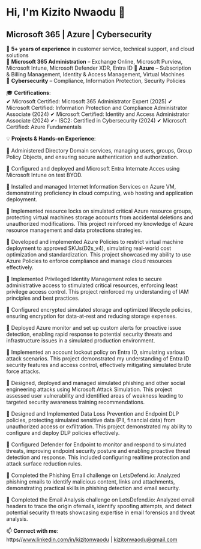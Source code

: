 # Hi, I'm Kizito Nwaodu 👋  

## Microsoft 365 | Azure | Cybersecurity  

🌟 **5+ years of experience** in customer service, technical support, and cloud solutions  
🔹 **Microsoft 365 Administration** – Exchange Online, Microsoft Purview, Microsoft Intune, Microsoft Defender XDR, Entra ID
🔹 **Azure** – Subscription & Billing Management, Identity & Access Management, Virtual Machines  
🔹 **Cybersecurity** – Compliance, Information Protection, Security Policies  

🎓 **Certifications**:  
✔ Microsoft Certified: Microsoft 365 Administrator Expert (2025) 
✔ Microsoft Certified: Information Protection and Compliance Administrator Associate (2024)
✔ Microsoft Certified: Identity and Access Administrator Associate (2024)
✔- ISC2: Certified in Cybersecurity (2024)
✔ Microsoft Certified: Azure Fundamentals  


💡 **Projects & Hands-on Experience**:  

🔹 Administered Directory Domain services, managing users, groups, Group Policy Objects, and ensuring secure
authentication and authorization.

🔹 Configured and deployed and Microsoft Entra Internate Acces using Microsoft Intune on test BYOD.

🔹 Installed and managed Internet Information Services on Azure VM, demonstrating proficiency in cloud computing, web
hosting and application deployment.

🔹 Implemented resource locks on simulated critical Azure resource groups, protecting virtual machines storage accounts
from accidental deletions and unauthorized modifications. This project reinforced my knowledge of Azure resource
management and data protections strategies.

🔹 Developed and implemented Azure Policies to restrict virtual machine deployment to approved SKUs(D2s_v4),
simulating real-world cost optimization and standardization. This project showcased my ability to use Azure Policies to
enforce compliance and manage cloud resources effectively.

🔹 Implemented Privileged Identity Management roles to secure administrative access to stimulated critical resources,
enforcing least privilege access control. This project reinforced my understanding of IAM principles and best practices.

🔹 Configured encrypted simulated storage and optimized lifecycle policies, ensuring encryption for data-at-rest and
reducing storage expenses.

🔹 Deployed Azure monitor and set up custom alerts for proactive issue detection, enabling rapid response to potential
security threats and infrastructure issues in a simulated production environment. 

🔹 Implemented an account lockout policy on Entra ID, simulating various attack scenarios. This project demonstrated my understanding of Entra ID security features and access control, effectively mitigating
simulated brute force attacks.

🔹 Designed, deployed and managed simulated phishing and other social engineering attacks using Microsoft Attack Simulation. This project assessed user vulnerability and identified areas of weakness
leading to targeted security awareness training recommendations.

🔹 Designed and Implemented Data Loss Prevention and Endpoint DLP policies, protecting simulated sensitive data (PII, financial data) from unauthorized access or exfiltration. This project demonstrated
my ability to configure and deploy DLP policies effectively.

🔹 Configured Defender for Endpoint to monitor and respond to simulated threats, improving endpoint security posture and enabling proactive threat detection and response. This included configuring realtime protection and attack surface reduction rules.

🔹 Completed the Phishing Email challenge on LetsDefend.io: Analyzed phishing emails to identify malicious content, links and attachments, demonstrating practical skills in phishing detection and email
security.

🔹 Completed the Email Analysis challenge on LetsDefend.io: Analyzed email headers to trace the origin ofemails, identify spoofing attempts, and detect potential security threats showcasing expertise in email forensics and threat analysis.


📫 **Connect with me**:  
https//www.linkedin.com/in/kizitonwaodu | kizitonwaodu@gmail.com 


